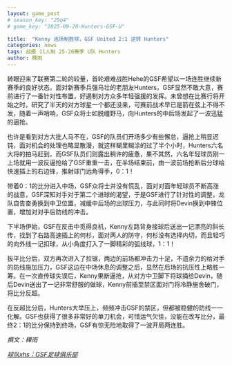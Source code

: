 ```yaml
---
layout: game_post
# season_key: "25q4"
# game_key: "2025-09-20-Hunters-GSF-U"

title:  "Kenny 连场制胜球，GSF United 2:1 逆转 Hunters"
categories: news
tags: 战报 11人制 25-26赛季 U队 Hunters
author: 稞雨
---
```


转眼迎来了联赛第二轮的较量，首轮艰难战胜Hehe的GSF希望以一场连胜继续新赛季的良好状态。面对新赛季兵强马壮的老朋友Hunters，GSF显然不敢大意，赛前进行了一番针对性布置，好遏制对方众多年轻强援的发挥。未曾想在比赛行将开始之时，研究了半天的对方球星一个都还没来，可赛前战术早已是箭在弦上不得不发，随着一声哨响，GSF众将士如脱缰野马，向Hunters的中后场发起了一波迅猛的逼抢。

也许是看到对方大批人马不在，GSF的队员们开场多少有些懈怠，逼抢上稍显迟钝，面对机会的处理也略显散漫，就这样糊里糊涂的过了半个小时，Hunters六名大将的拍马赶到，而GSF队员们则露出稍许的疲惫，果不其然，六名年轻球员刚一上场就用一波反逼抢给了GSF重重一击，在半场结束前，由一波前场抢断后分球给快速插上的右边锋，推射球门远角得手，0：1！

<!-- {% include imgdesc.html url="/assets/img/news/25-26/u-hunters/image1.gif" %} -->

带着0：1的比分进入中场，GSF众将士并没有慌乱，面对对面年轻球员不断高涨的战意，GSF深知对手对于第二个进球的渴望，于是GSF进行了针对性的调整，龙队自告奋勇换到中卫位置，减缓中后场的出球压力，与此同时将Devin换到中锋位置，增加对对手后防线的冲击。

下半场伊始，GSF在反击中觅得良机，Kenny左路背身接球后送出一记漂亮的斜长传，找到了右路高速插上的何杉，面对两人的防守，何杉没有选择内切，而且轻巧的向外线一记扣球，从小角度打入了一脚精彩的弧线球，1：1！

扳平比分后，双方再次进入了拉锯，两边的前场都冲击力十足，不遗余力的给对手的防线施加压力，GSF这边在中场休息的调整之后，显然在后场的抗压性上略胜一筹。在一次直传球失误后，Kenny果断逼抢，从对方中卫脚下将球捅给Devin，随后Devin送出了一记非常舒服的做球，Kenny前插至禁区面对门将冷静施舍破门，将比分反超。

在反超比分后，Hunters大举压上，频频冲击GSF的禁区，但都被稳健的防线一一化解。GSF也获得了很多非常好的单刀机会，可惜运气欠佳，没能在改写比分，最终2：1的比分保持到终场，GSF有惊无险地取得了一波开局两连胜。

*撰文：稞雨*

[*球队xhs：GSF足球俱乐部*](https://www.xiaohongshu.com/user/profile/61dfc801000000001000bfa6)
